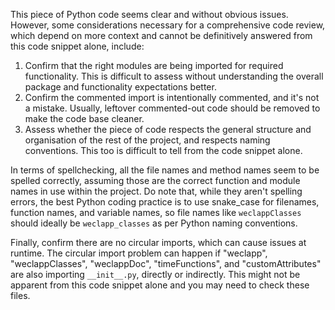 This piece of Python code seems clear and without obvious issues. However, some considerations necessary for a comprehensive code review, which depend on more context and cannot be definitively answered from this code snippet alone, include:

1. Confirm that the right modules are being imported for required functionality. This is difficult to assess without understanding the overall package and functionality expectations better.
2. Confirm the commented import is intentionally commented, and it's not a mistake. Usually, leftover commented-out code should be removed to make the code base cleaner.
3. Assess whether the piece of code respects the general structure and organisation of the rest of the project, and respects naming conventions. This too is difficult to tell from the code snippet alone.

In terms of spellchecking, all the file names and method names seem to be spelled correctly, assuming those are the correct function and module names in use within the project. Do note that, while they aren't spelling errors, the best Python coding practice is to use snake_case for filenames, function names, and variable names, so file names like `weclappClasses` should ideally be `weclapp_classes` as per Python naming conventions. 

Finally, confirm there are no circular imports, which can cause issues at runtime. The circular import problem can happen if "weclapp", "weclappClasses", "weclappDoc", "timeFunctions", and "customAttributes" are also importing `__init__.py`, directly or indirectly. This might not be apparent from this code snippet alone and you may need to check these files.